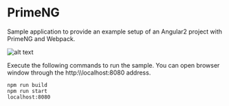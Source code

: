 # PrimeNG
Sample application to provide an example setup of an Angular2 project with PrimeNG and Webpack.

![alt text](http://www.primefaces.org/images/primeng.png "PrimeNG")

Execute the following commands to run the sample. You can open browser window through the http:\\\\localhost:8080 address.

```
npm run build
npm run start
localhost:8080
```
